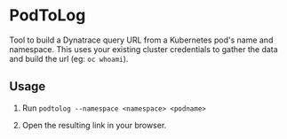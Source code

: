 # PodToLog

Tool to build a Dynatrace query URL from a Kubernetes pod's name and namespace. This uses your existing cluster credentials to gather the data and build the url (eg: `oc whoami`).

## Usage

1. Run `podtolog --namespace <namespace> <podname>`

2. Open the resulting link in your browser.
